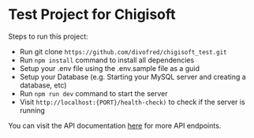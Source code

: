 # Test Project for Chigisoft

Steps to run this project:

- Run git clone `https://github.com/divofred/chigisoft_test.git`
- Run `npm install` command to install all dependencies
- Setup your .env file using the .env.sample file as a guid
- Setup your Database (e.g. Starting your MySQL server and creating a database, etc)
- Run `npm run dev` command to start the server
- Visit `http://localhost:{PORT}/health-check)` to check if the server is running

You can visit the API documentation [here](https://documenter.getpostman.com/view/15951115/2sAXxS7WdW) for more API endpoints.